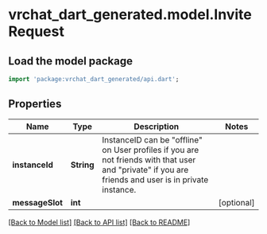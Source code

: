 # vrchat_dart_generated.model.InviteRequest

## Load the model package
```dart
import 'package:vrchat_dart_generated/api.dart';
```

## Properties
Name | Type | Description | Notes
------------ | ------------- | ------------- | -------------
**instanceId** | **String** | InstanceID can be \"offline\" on User profiles if you are not friends with that user and \"private\" if you are friends and user is in private instance. | 
**messageSlot** | **int** |  | [optional] 

[[Back to Model list]](../README.md#documentation-for-models) [[Back to API list]](../README.md#documentation-for-api-endpoints) [[Back to README]](../README.md)


